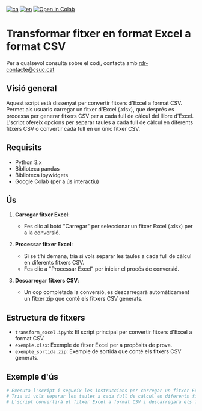 [![ca](https://img.shields.io/badge/lang-ca-blue.svg)](https://github.com/CSUC/RDR-scripts/blob/main/transform_excel/Readme.md)
[![en](https://img.shields.io/badge/lang-en-green.svg)](https://github.com/CSUC/RDR-scripts/blob/main/transform_excel/Readme_ENG.md)
[![Open in Colab](https://colab.research.google.com/assets/colab-badge.svg)](https://colab.research.google.com/github/CSUC/RDR-scripts/blob/main/transform_excel/transform_excel.ipynb)
# Transformar fitxer en format Excel a format CSV

Per a qualsevol consulta sobre el codi, contacta amb rdr-contacte@csuc.cat 

## Visió general
Aquest script està dissenyat per convertir fitxers d'Excel a format CSV. Permet als usuaris carregar un fitxer d'Excel (.xlsx), que després es processa per generar fitxers CSV per a cada full de càlcul del llibre d'Excel. L'script ofereix opcions per separar taules a cada full de càlcul en diferents fitxers CSV o convertir cada full en un únic fitxer CSV.

## Requisits
- Python 3.x
- Biblioteca pandas
- Biblioteca ipywidgets
- Google Colab (per a ús interactiu)

## Ús
1. **Carregar fitxer Excel**:
    - Fes clic al botó "Carregar" per seleccionar un fitxer Excel (.xlsx) per a la conversió.

2. **Processar fitxer Excel**:
    - Si se t'hi demana, tria si vols separar les taules a cada full de càlcul en diferents fitxers CSV.
    - Fes clic a "Processar Excel" per iniciar el procés de conversió.

3. **Descarregar fitxers CSV**:
    - Un cop completada la conversió, es descarregarà automàticament un fitxer zip que conté els fitxers CSV generats.

## Estructura de fitxers
- `transform_excel.ipynb`: El script principal per convertir fitxers d'Excel a format CSV.
- `exemple.xlsx`: Exemple de fitxer Excel per a propòsits de prova.
- `exemple_sortida.zip`: Exemple de sortida que conté els fitxers CSV generats.

## Exemple d'ús
```python
# Executa l'script i segueix les instruccions per carregar un fitxer Excel.
# Tria si vols separar les taules a cada full de càlcul en diferents fitxers CSV.
# L'script convertirà el fitxer Excel a format CSV i descarregarà els fitxers generats.
